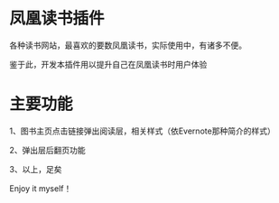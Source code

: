凤凰读书插件
==============

各种读书网站，最喜欢的要数凤凰读书，实际使用中，有诸多不便。

鉴于此，开发本插件用以提升自己在凤凰读书时用户体验


主要功能
====
1、图书主页点击链接弹出阅读层，相关样式（依Evernote那种简介的样式）

2、弹出层后翻页功能

3、以上，足矣

Enjoy it myself！
